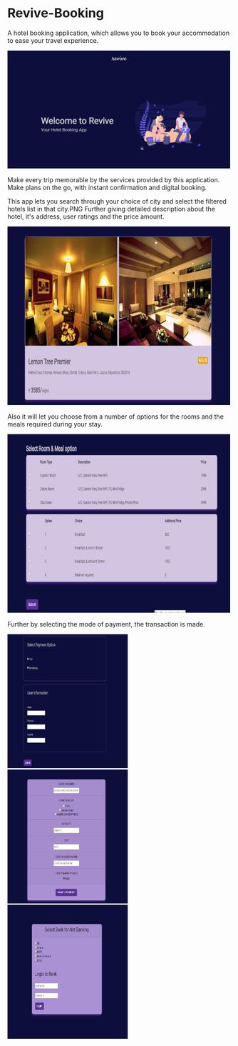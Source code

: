 # Revive-Booking
A hotel booking application, which allows you to book your accommodation to ease your travel experience.

<img src="images/screenshot.png" width=500>

Make every trip memorable by the services provided by this application.
Make plans on the go, with instant confirmation and digital booking.

This app lets you search through your choice of city and select the filtered hotels list in that city.PNG
Further giving detailed description about the hotel, it's address, user ratings and the price amount.

<img src="images/hotel_detail.png" width=500 height=400>

Also it will let you choose from a number of options for the rooms and the meals required during your stay.

<img src="images/room_option.png" width=500 height=400>

Further by selecting the mode of payment, the transaction is made.

<img src="images/user_info.png" width=270 height=300><span>
<img src="images/card.PNG" width=270 height=300></span><span>
<img src="images/net.PNG" width=270 height=300></span>
